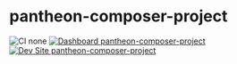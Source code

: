# pantheon-composer-project

![CI none](https://img.shields.io/badge/ci-none-orange.svg)
[![Dashboard pantheon-composer-project](https://img.shields.io/badge/dashboard-pantheon_composer_project-yellow.svg)](https://dashboard.pantheon.io/sites/5e0051a8-f3da-4a5b-84ca-f16a551250c6#dev/code)
[![Dev Site pantheon-composer-project](https://img.shields.io/badge/site-pantheon_composer_project-blue.svg)](http://dev-pantheon-composer-project.pantheonsite.io/)